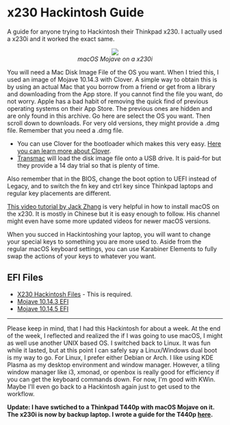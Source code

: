 # x230 Hackintosh Guide
A guide for anyone trying to Hackintosh their Thinkpad x230. I actually used a x230i and it worked the exact same.

<p align="center">
  <img src="https://user-images.githubusercontent.com/11577850/64479428-0c603d00-d185-11e9-8c3e-6c30f41f5ffe.png">
  <br>
  <em> macOS Mojave on a x230i </em>
</p>

You will need a Mac Disk Image File of the OS you want. When I tried this, I used an image of Mojave 10.14.3 with Clover. A simple way to obtain this is by using an actual Mac that you borrow from a friend or get from a library and downloading from the App store. If you cannot find the file you want, do not worry. Apple has a bad habit of removing the quick find of previous operating systems on their App Store. The previous ones are hidden and are only found in this archive. Go here are select the OS you want. Then scroll down to downloads. For very old versions, they might provide a .dmg file. Remember that you need a .dmg file.

- You can use Clover for the bootloader which makes this very easy. [Here you can learn more about Clover](https://wiki.archlinux.org/index.php/Clover).
- [Transmac](https://www.acutesystems.com/scrtm.htm) will load the disk image file onto a USB drive. It is paid-for but they provide a 14 day trial so that is plenty of time.

Also remember that in the BIOS, change the boot option to UEFI instead of Legacy, and to switch the fn key and ctrl key since Thinkpad laptops and regular key placements are different.

[This video tutorial by Jack Zhang](https://www.youtube.com/watch?v=ajdAlnwZhkk) is very helpful in how to install macOS on the x230. It is mostly in Chinese but it is easy enough to follow. His channel might even have some more updated videos for newer macOS versions.

When you succed in Hackintoshing your laptop, you will want to change your special keys to something you are more used to. Aside from the regular macOS keyboard settings, you can use Karabiner Elements to fully swap the actions of your keys to whatever you want.

## EFI Files

- [X230 Hackintosh Files](http://www.mediafire.com/file/59zlwzmy2u1ag8r/X230_Mojave_Hackintosh_Files.7z/file) - This is required.
- [Mojave 10.14.3 EFI](http://www.mediafire.com/file/m6zx6wzjsu62ydj/X230_Mojave_10.14.3_EFI.7z/file)
- [Mojave 10.14.5 EFI](http://www.mediafire.com/file/ycg3f3sit02hrvy/X230_Mojave_10.14.5_EFI.7z/file)

---

Please keep in mind, that I had this Hackintosh for about a week. At the end of the week, I reflected and realized the if I was going to use macOS, I might as well use another UNIX based OS. I switched back to Linux. It was fun while it lasted, but at this point I can safely say a Linux/Windows dual boot is my way to go. For Linux, I prefer either Debian or Arch. I like using KDE Plasma as my desktop environment and window manager. However, a tiling window manager like i3, xmonad, or openbox is really good for efficiency if you can get the keyboard commands down. For now, I'm good with KWin. Maybe I'll even go back to a Hackintosh again just to get used to the workflow.

**Update: I have swtiched to a Thinkpad T440p with macOS Mojave on it. The x230i is now by backup laptop. I wrote a guide for the T440p [here](https://github.com/NawalJAhmed/T440p-Hackintosh).**
